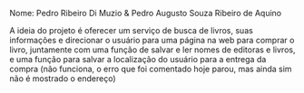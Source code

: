 Nome: Pedro Ribeiro Di Muzio & Pedro Augusto Souza Ribeiro de Aquino

A ideia do projeto é oferecer um serviço de busca de livros, suas informações e direcionar o usuário para uma página na web para comprar o livro, juntamente com uma função de salvar e ler nomes de editoras e livros, e uma função para salvar a localização do usuário para a entrega da compra (não funciona, o erro que foi comentado hoje parou, mas ainda sim não é mostrado o endereço)
